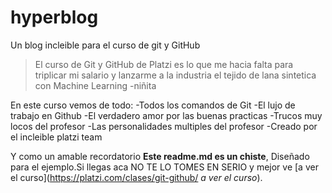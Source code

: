 # hyperblog
Un blog  incleible para el curso de git y GitHub
>El curso de Git y GitHub de Platzi es lo que me hacia falta para triplicar mi salario y lanzarme a la industria el tejido de lana sintetica con Machine Learning
> -niñita

En este curso vemos de todo:
-Todos los comandos de Git
-El lujo de trabajo en Github
-El verdadero amor por las buenas practicas
-Trucos muy locos del profesor
-Las personalidades multiples del profesor
-Creado por el incleible platzi team

Y como un amable recordatorio **Este readme.md es un chiste**, Diseñado para el ejemplo.Si llegas aca NO TE LO TOMES EN SERIO y mejor ve [a ver el curso](https://platzi.com/clases/git-github/ *a ver el curso*).
